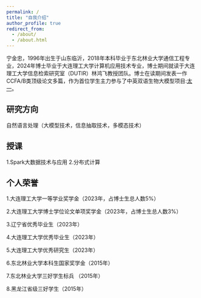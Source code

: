 ```yaml
---
permalink: /
title: "自我介绍"
author_profile: true
redirect_from: 
  - /about/
  - /about.html
---
```


宁金忠，1996年出生于山东临沂，2018年本科毕业于东北林业大学通信工程专业，2024年博士毕业于大连理工大学计算机应用技术专业，博士期间就读于大连理工大学信息检索研究室（DUTIR）林鸿飞教授团队。博士在读期间发表一作CCFA/B类顶级论文多篇，作为首位学生主力参与了中英双语生物大模型项目:[太一](https://huggingface.co/DUTIR-BioNLP/Taiyi-LLM)。

## 研究方向

自然语言处理（大模型技术，信息抽取技术，多模态技术）

## 授课

1.Spark大数据技术与应用
2.分布式计算

## 个人荣誉

1.大连理工大学一等学业奖学金（2023年，占博士生总人数5%）

2.大连理工大学博士学位论文单项奖学金（2023年，占博士生总人数3%）

3.辽宁省优秀毕业生（2023年）

4.大连理工大学优秀毕业生（2023年）

5.大连理工大学优秀研究生（2023年）

6.东北林业大学本科生国家奖学金（2015年）

7.东北林业大学三好学生标兵 （2015年）

8.黑龙江省级三好学生（2015年）



